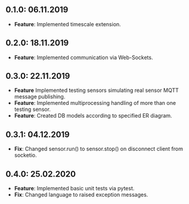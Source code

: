 ## 0.1.0: 06.11.2019

- **Feature**: Implemented timescale extension.

## 0.2.0: 18.11.2019

- **Feature**: Implemented communication via Web-Sockets.

## 0.3.0: 22.11.2019

- **Feature** Implemented testing sensors simulating real sensor MQTT message publishing.
- **Feature**: Implemented multiprocessing handling of more than one testing sensor.
- **Feature**: Created DB models according to specified ER diagram.

## 0.3.1: 04.12.2019

- **Fix**: Changed sensor.run() to sensor.stop() on disconnect client from socketio.

## 0.4.0: 25.02.2020

- **Feature**: Implemented basic unit tests via pytest.
- **Fix**: Changed language to raised exception messages.

